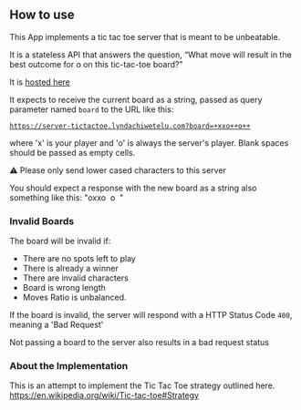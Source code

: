 ## How to use 
This App implements a tic tac toe server that is meant to be unbeatable.

It is a stateless API that answers the question, “What move will result in the best outcome for o on this tic-tac-toe board?” 

It is [hosted here](https://server-tictactoe.lyndachiwetelu.com/) 

It expects to receive the current board as a string, passed as query parameter named `board` to the URL like this:

[`https://server-tictactoe.lyndachiwetelu.com?board=+xxo++o++`](https://server-tictactoe.lyndachiwetelu.com?board=+xxo++o++)

where 'x' is your player and 'o' is always the server's player. Blank spaces should be passed as empty cells.

:warning: Please only send lower cased characters to this server

You should expect a response with the new board as a string also something like this:
"oxxo&nbsp;&nbsp;o&nbsp;&nbsp;"

### Invalid Boards

The board will be invalid if:
- There are no spots left to play
- There is already a winner
- There are invalid characters
- Board is wrong length
- Moves Ratio is unbalanced.

If the board is invalid, the server will respond with a HTTP Status Code `400`, meaning a 'Bad Request'

Not passing a board to the server also results in a bad request status

### About the Implementation

This is an attempt to implement the Tic Tac Toe strategy outlined here.
https://en.wikipedia.org/wiki/Tic-tac-toe#Strategy


